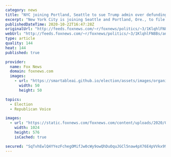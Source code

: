 ```yaml
---
category: news
title: "NYC joining Portland, Seattle to sue Trump admin over defunding for 'anarchist jurisdictions'"
excerpt: "New York City is joining Seattle and Portland, Ore., to file a complaint against the Trump administration in a Seattle court."
publishedDateTime: 2020-10-22T16:47:28Z
originalUrl: "http://feeds.foxnews.com/~r/foxnews/politics/~3/1KlqhlFN8Bs/anarchist-jurisdiction-new-york-city-portland-seattle"
webUrl: "http://feeds.foxnews.com/~r/foxnews/politics/~3/1KlqhlFN8Bs/anarchist-jurisdiction-new-york-city-portland-seattle"
type: article
quality: 144
heat: 144
published: true

provider:
  name: Fox News
  domain: foxnews.com
  images:
    - url: "https://smartableai.github.io/election/assets/images/organizations/foxnews.com-50x50.jpg"
      width: 50
      height: 50

topics:
  - Election
  - Republican Voice

images:
  - url: "https://static.foxnews.com/foxnews.com/content/uploads/2020/05/bill-de-blasio-donald-trump-AP.jpg"
    width: 1024
    height: 576
    isCached: true

secured: "SqTvhEwlQ4YYezFchegOMifJw0cWy9owQhDuOquJGCl5naw4pX76E4pVVkx99GUybT2nO8NY3DphkBmx4zC8awocDmF+4uDJNS3T0/F8PMW2GbFV2pE8ThAssG5ItecI8GoQhrelwPD2+faTHZGFn2UeyGEe7oRpnhDooxZDcBKT9nuctlWJIHlT4JpZBqUwsuhn4pMD+G9SCGCcDaLbTm6OSSpSC5LLvVSVtl4pMN1rfMWRhN+TSAmQ0oXi5biD8f5kx3B5nOw1osvuA8vUNXx9OWg//iOdxDzdGnhDiCsNEu3MqNIAYncauupSlqcQc8BczMnm5xwwpnXY8wRUqQOZbxROw2DJsjz0uov2oi0=;42WPNz1iMs47LqyzLbbPlQ=="
---
```


